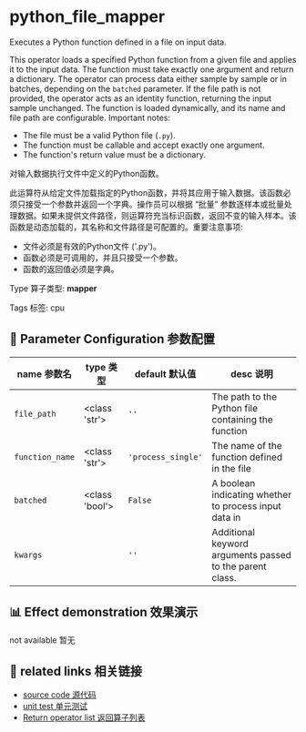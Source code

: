 # python_file_mapper

Executes a Python function defined in a file on input data.

This operator loads a specified Python function from a given file and applies it to the input data. The function must take exactly one argument and return a dictionary. The operator can process data either sample by sample or in batches, depending on the `batched` parameter. If the file path is not provided, the operator acts as an identity function, returning the input sample unchanged. The function is loaded dynamically, and its name and file path are configurable. Important notes:
- The file must be a valid Python file (`.py`).
- The function must be callable and accept exactly one argument.
- The function's return value must be a dictionary.

对输入数据执行文件中定义的Python函数。

此运算符从给定文件加载指定的Python函数，并将其应用于输入数据。该函数必须只接受一个参数并返回一个字典。操作员可以根据 “批量” 参数逐样本或批量处理数据。如果未提供文件路径，则运算符充当标识函数，返回不变的输入样本。该函数是动态加载的，其名称和文件路径是可配置的。重要注意事项:
- 文件必须是有效的Python文件 ('.py')。
- 函数必须是可调用的，并且只接受一个参数。
- 函数的返回值必须是字典。

Type 算子类型: **mapper**

Tags 标签: cpu

## 🔧 Parameter Configuration 参数配置
| name 参数名 | type 类型 | default 默认值 | desc 说明 |
|--------|------|--------|------|
| `file_path` | <class 'str'> | `''` | The path to the Python file containing the function |
| `function_name` | <class 'str'> | `'process_single'` | The name of the function defined in the file |
| `batched` | <class 'bool'> | `False` | A boolean indicating whether to process input data in |
| `kwargs` |  | `''` | Additional keyword arguments passed to the parent class. |

## 📊 Effect demonstration 效果演示
not available 暂无

## 🔗 related links 相关链接
- [source code 源代码](../../../data_juicer/ops/mapper/python_file_mapper.py)
- [unit test 单元测试](../../../tests/ops/mapper/test_python_file_mapper.py)
- [Return operator list 返回算子列表](../../Operators.md)